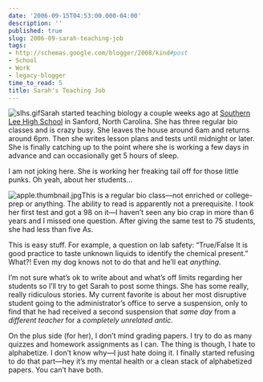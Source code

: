 ```yaml
---
date: '2006-09-15T04:53:00.000-04:00'
description: ''
published: true
slug: 2006-09-sarah-teaching-job
tags:
- http://schemas.google.com/blogger/2008/kind#post
- School
- Work
- legacy-blogger
time_to_read: 5
title: Sarah's Teaching Job
---
```


![slhs.gif](slhs.gif)Sarah started teaching biology a couple weeks ago at [Southern Lee High School](http://www.lee.k12.nc.us/schools/slhs/index.html) in Sanford, North Carolina. She has three regular bio classes and is crazy busy. She leaves the house around 6am and returns around 6pm. Then she writes lesson plans and tests until midnight or later. She is finally catching up to the point where she is working a few days in advance and can occasionally get 5 hours of sleep.

I am not joking here. She is working her freaking tail off for those little punks. Oh yeah, about her students...

![apple.thumbnail.jpg](apple.thumbnail.jpg)This is a regular bio class—not enriched or college-prep or anything. The ability to read is apparently not a prerequisite. I took her first test and got a 98 on it—I haven’t seen any bio crap in more than 6 years and I missed one question. After giving the same test to 75 students, she had less than five As.

This is easy stuff. For example, a question on lab safety: “True/False It is good practice to taste unknown liquids to identify the chemical present.” What?! Even my dog knows not to do that and he’ll eat *anything*.

I’m not sure what’s ok to write about and what’s off limits regarding her students so I’ll try to get Sarah to post some things. She has some really, really ridiculous stories. My current favorite is about her most disruptive student going to the administrator’s office to serve a suspension, only to find that he had received a second suspension that *same day* from a *different teacher* for a *completely unrelated antic*.

On the plus side (for her), I don’t mind grading papers. I try to do as many quizzes and homework assignments as I can. The thing is though, I hate to alphabetize. I don’t know why—I just hate doing it. I finally started refusing to do that part—hey it’s my mental health or a clean stack of alphabetized papers. You can’t have both.